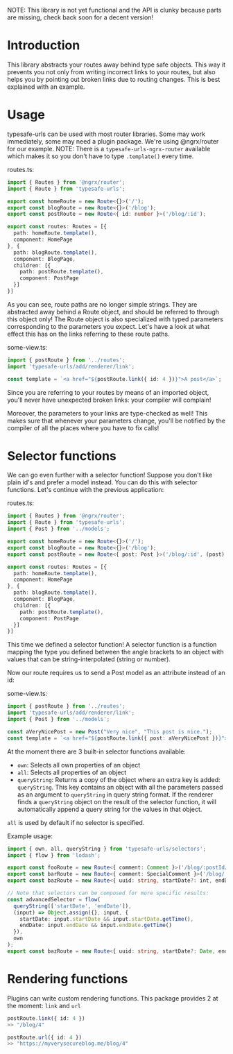 NOTE: This library is not yet functional and the API is clunky because parts
are missing, check back soon for a decent version!

# Introduction
This library abstracts your routes away behind type safe objects.
This way it prevents you not only from writing incorrect links to your routes,
but also helps you by pointing out broken links due to routing changes.
This is best explained with an example.

# Usage
typesafe-urls can be used with most router libraries. Some may work immediately,
some may need a plugin package. We're using @ngrx/router for our example.
NOTE: There is a `typesafe-urls-ngrx-router` available which makes it so you
don't have to type `.template()` every time.

routes.ts:
```typescript
import { Routes } from '@ngrx/router';
import { Route } from 'typesafe-urls';

export const homeRoute = new Route<{}>('/');
export const blogRoute = new Route<{}>('/blog');
export const postRoute = new Route<{ id: number }>('/blog/:id');

export const routes: Routes = [{
  path: homeRoute.template(),
  component: HomePage
}, {
  path: blogRoute.template(),
  component: BlogPage,
  children: [{
    path: postRoute.template(),
    component: PostPage
  }]
}]
```

As you can see, route paths are no longer simple strings. They are abstracted away
behind a Route object, and should be referred to through this object only! The
Route object is also specialized with typed parameters corresponding to the
parameters you expect. Let's have a look at what effect this has on the links
referring to these route paths.

some-view.ts:

```typescript
import { postRoute } from '../routes';
import 'typesafe-urls/add/renderer/link';

const template = `<a href="${postRoute.link({ id: 4 })}">A post</a>`;
```

Since you are referring to your routes by means of an imported object, you'll
never have unexpected broken links: your compiler will complain!

Moreover, the parameters to your links are type-checked as well! This makes sure
that whenever your parameters change, you'll be notified by the compiler of all
the places where you have to fix calls!

# Selector functions
We can go even further with a selector function! Suppose you don't like plain
id's and prefer a model instead. You can do this with selector functions.
Let's continue with the previous application:

routes.ts:
```typescript
import { Routes } from '@ngrx/router';
import { Route } from 'typesafe-urls';
import { Post } from '../models';

export const homeRoute = new Route<{}>('/');
export const blogRoute = new Route<{}>('/blog');
export const postRoute = new Route<{ post: Post }>('/blog/:id', (post) => ({ id: post.id }));

export const routes: Routes = [{
  path: homeRoute.template(),
  component: HomePage
}, {
  path: blogRoute.template(),
  component: BlogPage,
  children: [{
    path: postRoute.template(),
    component: PostPage
  }]
}]
```

This time we defined a selector function! A selector function is a function
mapping the type you defined between the angle brackets to an object
with values that can be string-interpolated (string or number).

Now our route requires us to send a Post model as an attribute instead of an
id:

some-view.ts:

```typescript
import { postRoute } from '../routes';
import 'typesafe-urls/add/renderer/link';
import { Post } from '../models';

const aVeryNicePost = new Post("Very nice", "This post is nice.");
const template = `<a href="${postRoute.link({ post: aVeryNicePost })}">A post</a>`;
```

At the moment there are 3 built-in selector functions available:

* `own`: Selects all own properties of an object
* `all`: Selects all properties of an object
* `queryString`: Returns a copy of the object where an extra key is added: `queryString`.
  This key contains an object with all the parameters passed as an argument to
  `queryString` in query string format. If the renderer finds a `queryString`
  object on the result of the selector function, it will automatically append a
  query string for the values in that object.

`all` is used by default if no selector is specified.

Example usage:

```typescript
import { own, all, queryString } from 'typesafe-urls/selectors';
import { flow } from 'lodash';

export const fooRoute = new Route<{ comment: Comment }>('/blog/:postId/comments/:id', own);
export const barRoute = new Route<{ comment: SpecialComment }>('/blog/:postId/comments/:id', all);
export const bazRoute = new Route<{ uuid: string, startDate?: int, endDate?: int }>('/req/:uuid', queryString(['startDate', 'endDate']));

// Note that selectors can be composed for more specific results:
const advancedSelector = flow(
  queryString(['startDate', 'endDate']),
  (input) => Object.assign({}, input, {
    startDate: input.startDate && input.startDate.getTime(),
    endDate: input.endDate && input.endDate.getTime()
  }),
  own
);
export const bazRoute = new Route<{ uuid: string, startDate?: Date, endDate?: Date }>('/req/:uuid', advancedSelector);
```

# Rendering functions
Plugins can write custom rendering functions. This package provides 2 at the
moment: `link` and `url`

```typescript
postRoute.link({ id: 4 })
>> "/blog/4"

postRoute.url({ id: 4 })
>> "https://myverysecureblog.me/blog/4"
```
